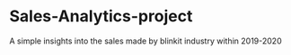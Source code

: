 # Sales-Analytics-project
A simple insights into the sales made by blinkit industry within 2019-2020
